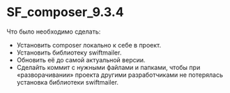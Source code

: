 # SF_composer_9.3.4

Что было необходимо сделать:
- Установить composer локально к себе в проект.
- Установить библиотеку swiftmailer.
- Обновить её до самой актуальной версии.
- Сделайть коммит с нужными файлами и папками, чтобы при «разворачивании» проекта другими разработчиками не потерялась установка библиотеки swiftmailer.
